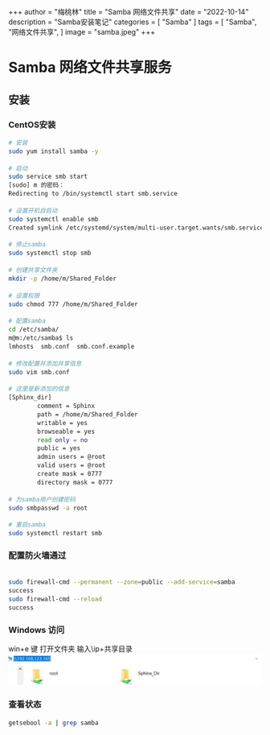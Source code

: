 +++
author = "梅桃林"
title = "Samba 网络文件共享"
date = "2022-10-14"
description = "Samba安装笔记"
categories = [
    "Samba"
]
tags = [
    "Samba",
    "网络文件共享",
]
image = "samba.jpeg"
+++

# Samba 网络文件共享服务

## 安装

### CentOS安装
```bash
# 安装
sudo yum install samba -y

# 启动
sudo service smb start
[sudo] m 的密码：
Redirecting to /bin/systemctl start smb.service

# 设置开机自启动
sudo systemctl enable smb
Created symlink /etc/systemd/system/multi-user.target.wants/smb.service → /usr/lib/systemd/system/smb.service.

# 停止samba
sudo systemctl stop smb

# 创建共享文件夹
mkdir -p /home/m/Shared_Folder

# 设置权限
sudo chmod 777 /home/m/Shared_Folder

# 配置samba
cd /etc/samba/
m@m:/etc/samba$ ls
lmhosts  smb.conf  smb.conf.example

# 修改配置并添加共享信息
sudo vim smb.conf

# 这里是新添加的信息
[Sphinx_dir]
        comment = Sphinx
        path = /home/m/Shared_Folder
        writable = yes
        browseable = yes
        read only = no
        public = yes
        admin users = @root
        valid users = @root
        create mask = 0777
        directory mask = 0777

# 为samba用户创建密码
sudo smbpasswd -a root

# 重启samba
sudo systemctl restart smb
```

### 配置防火墙通过
```bash

sudo firewall-cmd --permanent --zone=public --add-service=samba
success
sudo firewall-cmd --reload
success
```
### Windows 访问
win+e 键 打开文件夹 输入\\ip+共享目录
![Windows 访问](windows-access.jpg)
### 查看状态
```bash
getsebool -a | grep samba
```
